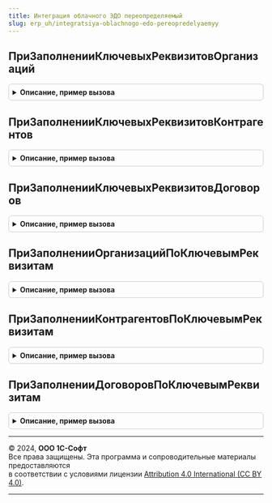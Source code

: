 ```yaml
---
title: Интеграция облачного ЭДО переопределяемый
slug: erp_uh/integratsiya-oblachnogo-edo-pereopredelyaemyy
---
```



## ПриЗаполненииКлючевыхРеквизитовОрганизаций
<details style="margin: 1em 0; padding: 0.5em; border: 1px solid #ccc; border-radius: 6px;">

<summary style="font-weight: bold; cursor: pointer;">Описание, пример вызова</summary>

```bsl

// При определении ключевых реквизитов организаций.
//
// Параметры:
//  КлючевыеРеквизитыОрганизаций - ТаблицаЗначений:
//  * Организация - ОпределяемыйТип.Организация
//  * ИНН - Строка
//  * КПП - Строка
Процедура ПриЗаполненииКлючевыхРеквизитовОрганизаций(КлючевыеРеквизитыОрганизаций) Экспорт
```

Пример вызова
```bsl
ИнтеграцияОблачногоЭДОПереопределяемый.ПриЗаполненииКлючевыхРеквизитовОрганизаций(КлючевыеРеквизитыОрганизаций) 
```
</details>

## ПриЗаполненииКлючевыхРеквизитовКонтрагентов
<details style="margin: 1em 0; padding: 0.5em; border: 1px solid #ccc; border-radius: 6px;">

<summary style="font-weight: bold; cursor: pointer;">Описание, пример вызова</summary>

```bsl

// При определении ключевых реквизитов контрагентов.
//
// Параметры:
//  КлючевыеРеквизитыКонтрагентов - ТаблицаЗначений:
//  * Контрагент - ОпределяемыйТип.КонтрагентБЭД
//  * Наименование - Строка
//  * ИНН - Строка
//  * КПП - Строка
Процедура ПриЗаполненииКлючевыхРеквизитовКонтрагентов(КлючевыеРеквизитыКонтрагентов) Экспорт
```

Пример вызова
```bsl
ИнтеграцияОблачногоЭДОПереопределяемый.ПриЗаполненииКлючевыхРеквизитовКонтрагентов(КлючевыеРеквизитыКонтрагентов) 
```
</details>

## ПриЗаполненииКлючевыхРеквизитовДоговоров
<details style="margin: 1em 0; padding: 0.5em; border: 1px solid #ccc; border-radius: 6px;">

<summary style="font-weight: bold; cursor: pointer;">Описание, пример вызова</summary>

```bsl

// При определении ключевых реквизитов договоров.
//
// Параметры:
//  КлючевыеРеквизитыДоговоров - ТаблицаЗначений:
//  * Договор - ОпределяемыйТип.ДоговорСКонтрагентомЭДО
//  * Наименование - Строка
//  * Номер - Строка
//  * Дата - Дата
//  * Организация - ОпределяемыйТип.Организация
//  * Контрагент - ОпределяемыйТип.КонтрагентБЭД
Процедура ПриЗаполненииКлючевыхРеквизитовДоговоров(КлючевыеРеквизитыДоговоров) Экспорт
```

Пример вызова
```bsl
ИнтеграцияОблачногоЭДОПереопределяемый.ПриЗаполненииКлючевыхРеквизитовДоговоров(КлючевыеРеквизитыДоговоров) 
```
</details>

## ПриЗаполненииОрганизацийПоКлючевымРеквизитам
<details style="margin: 1em 0; padding: 0.5em; border: 1px solid #ccc; border-radius: 6px;">

<summary style="font-weight: bold; cursor: pointer;">Описание, пример вызова</summary>

```bsl

// При заполнении организаций по ключевым реквизитам.
//
// Параметры:
//  КлючевыеРеквизитыОрганизаций - ТаблицаЗначений:
//  * Организация - ОпределяемыйТип.Организация
//  * ИНН - Строка
//  * КПП - Строка
Процедура ПриЗаполненииОрганизацийПоКлючевымРеквизитам(КлючевыеРеквизитыОрганизаций) Экспорт
```

Пример вызова
```bsl
ИнтеграцияОблачногоЭДОПереопределяемый.ПриЗаполненииОрганизацийПоКлючевымРеквизитам(КлючевыеРеквизитыОрганизаций) 
```
</details>

## ПриЗаполненииКонтрагентовПоКлючевымРеквизитам
<details style="margin: 1em 0; padding: 0.5em; border: 1px solid #ccc; border-radius: 6px;">

<summary style="font-weight: bold; cursor: pointer;">Описание, пример вызова</summary>

```bsl

// При заполнении контрагентов по ключевым реквизитам.
//
// Параметры:
//  КлючевыеРеквизитыКонтрагентов - ТаблицаЗначений:
//  * Контрагент - ОпределяемыйТип.КонтрагентБЭД
//  * ИНН - Строка
//  * КПП - Строка
Процедура ПриЗаполненииКонтрагентовПоКлючевымРеквизитам(КлючевыеРеквизитыКонтрагентов) Экспорт
```

Пример вызова
```bsl
ИнтеграцияОблачногоЭДОПереопределяемый.ПриЗаполненииКонтрагентовПоКлючевымРеквизитам(КлючевыеРеквизитыКонтрагентов) 
```
</details>

## ПриЗаполненииДоговоровПоКлючевымРеквизитам
<details style="margin: 1em 0; padding: 0.5em; border: 1px solid #ccc; border-radius: 6px;">

<summary style="font-weight: bold; cursor: pointer;">Описание, пример вызова</summary>

```bsl

// При заполнении договоров по ключевым реквизитам.
//
// Параметры:
//  КлючевыеРеквизитыДоговоров - ТаблицаЗначений:
//  * Договор - ОпределяемыйТип.ДоговорСКонтрагентомЭДО
//  * Наименование - Строка
//  * Номер - Строка
//  * Дата - Дата
//  * Организация - ОпределяемыйТип.Организация
//  * Контрагент - ОпределяемыйТип.КонтрагентБЭД
Процедура ПриЗаполненииДоговоровПоКлючевымРеквизитам(КлючевыеРеквизитыДоговоров) Экспорт
```

Пример вызова
```bsl
ИнтеграцияОблачногоЭДОПереопределяемый.ПриЗаполненииДоговоровПоКлючевымРеквизитам(КлючевыеРеквизитыДоговоров) 
```
</details>

---

© 2024, **ООО 1С-Софт**  
Все права защищены. Эта программа и сопроводительные материалы предоставляются  
в соответствии с условиями лицензии [Attribution 4.0 International (CC BY 4.0)](https://creativecommons.org/licenses/by/4.0/legalcode).

---
